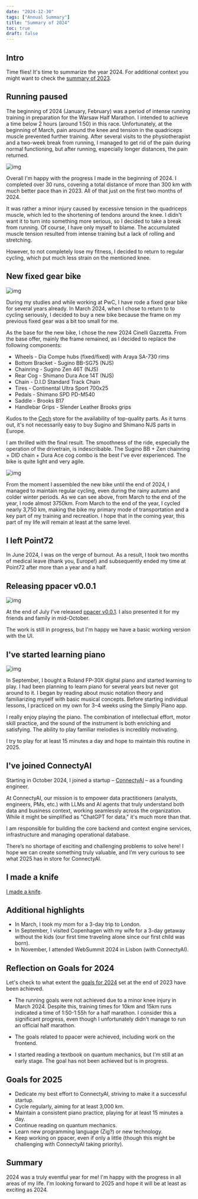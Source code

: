 ```yaml
---
date: "2024-12-30"
tags: ["Annual Summary"]
title: "Summary of 2024"
toc: true
draft: false
---
```



## Intro

Time flies! It's time to summarize the year 2024. For additional context you
might want to check the [summary of 2023](https://dskrzypiec.dev/year2023).


## Running paused

The beginning of 2024 (January, February) was a period of intense running
training in preparation for the Warsaw Half Marathon. I intended to achieve a
time below 2 hours (around 1:50) in this race. Unfortunately, at the beginning
of March, pain around the knee and tension in the quadriceps muscle prevented
further training. After several visits to the physiotherapist and a two-week
break from running, I managed to get rid of the pain during normal functioning,
but after running, especially longer distances, the pain returned.

![img](runs.jpg)

Overall I'm happy with the progress I made in the beginning of 2024. I
completed over 30 runs, covering a total distance of more than 300 km with much
better pace than in 2023. All of that just on the first two months of 2024.

It was rather a minor injury caused by excessive tension in the quadriceps
muscle, which led to the shortening of tendons around the knee. I didn't want
it to turn into something more serious, so I decided to take a break from
running. Of course, I have only myself to blame. The accumulated muscle tension
resulted from intense training but a lack of rolling and stretching.

However, to not completely lose my fitness, I decided to return to regular
cycling, which put much less strain on the mentioned knee.


## New fixed gear bike

![img](newfixie.jpg)

During my studies and while working at PwC, I have rode a fixed gear bike for
several years already. In March 2024, when I chose to return to to cycling
seriously, I decided to buy a new bike because the frame on my previous fixed
gear was a bit too small for me.

As the base for the new bike, I chose the new 2024 Cinelli Gazzetta. From the
base offer, mainly the frame remained, as I decided to replace the following
components:

- Wheels - Dia Compe hubs (fixed/fixed) with Araya SA-730 rims
- Bottom Bracket - Sugino BB-SG75 (NJS)
- Chainring - Sugino Zen 46T (NJS)
- Rear Cog - Shimano Dura Ace 14T (NJS)
- Chain - D.I.D Standard Track Chain
- Tires - Continental Ultra Sport 700x25
- Pedals - Shimano SPD PD-M540
- Saddle - Brooks B17
- Handlebar Grips - Slender Leather Brooks grips

Kudos to the [Cech](https://cech.bike) store for the availability of
top-quality parts. As it turns out, it's not necessarily easy to buy Sugino and
Shimano NJS parts in Europe.

I am thrilled with the final result. The smoothness of the ride, especially the
operation of the drivetrain, is indescribable. The Sugino BB + Zen chainring +
DID chain + Dura Ace cog combo is the best I've ever experienced. The bike is
quite light and very agile.


![img](cycles.jpg)


From the moment I assembled the new bike until the end of 2024, I managed to
maintain regular cycling, even during the rainy autumn and colder winter
periods. As we can see above, from March to the end of the year, I rode almost
3750km. From March to the end of the year, I cycled nearly 3,750 km, making the
bike my primary mode of transportation and a key part of my training and
recreation. I hope that in the coming year, this part of my life will remain at
least at the same level.


## I left Point72

In June 2024, I was on the verge of burnout. As a result, I took two months of
medical leave (thank you, Europe!) and subsequently ended my time at Point72
after more than a year and a half.


## Releasing ppacer v0.0.1

![img](ppacer_ff.jpg)

At the end of July I've released [ppacer v0.0.1](https://dskrzypiec.dev/ppacer001).
I also presented it for my friends and family in mid-October.

The work is still in progress, but I'm happy we have a basic working version
with the UI.


## I've started learning piano

![img](pianonotes.jpg)

In September, I bought a Roland FP-30X digital piano and started learning to
play. I had been planning to learn piano for several years but never got around
to it. I began by reading about music notation theory and familiarizing myself
with basic musical concepts. Before starting individual lessons, I practiced on
my own for 3–4 weeks using the Simply Piano app.

I really enjoy playing the piano. The combination of intellectual effort, motor
skill practice, and the sound of the instrument is both enriching and
satisfying. The ability to play familiar melodies is incredibly motivating.

I try to play for at least 15 minutes a day and hope to maintain this routine
in 2025.


## I've joined ConnectyAI

Starting in October 2024, I joined a startup –
[ConnectyAI](https://www.connectyai.com/) – as a founding engineer.

At ConnectyAI, our mission is to empower data practitioners (analysts,
engineers, PMs, etc.) with LLMs and AI agents that truly understand both data
and business context, working seamlessly across the organization. While it
might be simplified as "ChatGPT for data," it's much more than that.

I am responsible for building the core backend and context engine services,
infrastructure and managing operational database.

There’s no shortage of exciting and challenging problems to solve here! I hope
we can create something truly valuable, and I’m very curious to see what 2025
has in store for ConnectyAI.



## I made a knife

[I made a knife](https://dskrzypiec.dev/knife/).


## Additional highlights

* In March, I took my mom for a 3-day trip to London.
* In September, I visited Copenhagen with my wife for a 3-day getaway without
the kids (our first time traveling alone since our first child was born).
* In November, I attended WebSummit 2024 in Lisbon (with ConnectyAI).


## Reflection on Goals for 2024

Let's check to what extent the [goals for
2024](https://dskrzypiec.dev/year2023/#goals-for-2024) set at the end of 2023
have been achieved.

* The running goals were not achieved due to a minor knee injury in March 2024.
Despite this, training times for 10km and 15km runs indicated a time of
1:50-1:55h for a half marathon. I consider this a significant progress, even
though I unfortunately didn't manage to run an official half marathon.

* The goals related to ppacer were achieved, including work on the frontend.

* I started reading a textbook on quantum mechanics, but I'm still at an early
stage. The goal has not been achieved but is in progress.


## Goals for 2025

* Dedicate my best effort to ConnectyAI, striving to make it a successful startup.
* Cycle regularly, aiming for at least 3,000 km.
* Maintain a consistent piano practice, playing for at least 15 minutes a day.
* Continue reading on quantum mechanics.
* Learn new programming language (Zig?) or new technology.
* Keep working on ppacer, even if only a little (though this might be
challenging with ConnectyAI taking priority).


## Summary

2024 was a truly eventful year for me! I'm happy with the progress in all areas
of my life. I'm looking forward to 2025 and hope it will be at least as
exciting as 2024.

